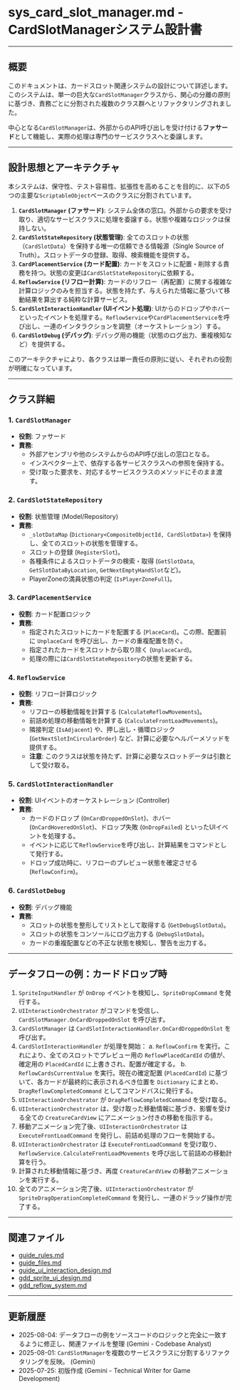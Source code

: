 # sys_card_slot_manager.md - CardSlotManagerシステム設計書

---

## 概要

このドキュメントは、カードスロット関連システムの設計について詳述します。このシステムは、単一の巨大な`CardSlotManager`クラスから、関心の分離の原則に基づき、責務ごとに分割された複数のクラス群へとリファクタリングされました。

中心となる`CardSlotManager`は、外部からのAPI呼び出しを受け付ける**ファサード**として機能し、実際の処理は専門のサービスクラスへと委譲します。

---

## 設計思想とアーキテクチャ

本システムは、保守性、テスト容易性、拡張性を高めることを目的に、以下の5つの主要な`ScriptableObject`ベースのクラスに分割されています。

1.  **`CardSlotManager` (ファサード)**: システム全体の窓口。外部からの要求を受け取り、適切なサービスクラスに処理を委譲する。状態や複雑なロジックは保持しない。
2.  **`CardSlotStateRepository` (状態管理)**: 全てのスロットの状態（`CardSlotData`）を保持する唯一の信頼できる情報源（Single Source of Truth）。スロットデータの登録、取得、検索機能を提供する。
3.  **`CardPlacementService` (カード配置)**: カードをスロットに配置・削除する責務を持つ。状態の変更は`CardSlotStateRepository`に依頼する。
4.  **`ReflowService` (リフロー計算)**: カードのリフロー（再配置）に関する複雑な計算ロジックのみを担当する。状態を持たず、与えられた情報に基づいて移動結果を算出する純粋な計算サービス。
5.  **`CardSlotInteractionHandler` (UIイベント処理)**: UIからのドロップやホバーといったイベントを処理する。`ReflowService`や`CardPlacementService`を呼び出し、一連のインタラクションを調整（オーケストレーション）する。
6.  **`CardSlotDebug` (デバッグ)**: デバッグ用の機能（状態のログ出力、重複検知など）を提供する。

このアーキテクチャにより、各クラスは単一責任の原則に従い、それぞれの役割が明確になっています。

---

## クラス詳細

### 1. `CardSlotManager`

*   **役割**: ファサード
*   **責務**:
    *   外部アセンブリや他のシステムからのAPI呼び出しの窓口となる。
    *   インスペクター上で、依存する各サービスクラスへの参照を保持する。
    *   受け取った要求を、対応するサービスクラスのメソッドにそのまま渡す。

### 2. `CardSlotStateRepository`

*   **役割**: 状態管理 (Model/Repository)
*   **責務**:
    *   `_slotDataMap` (`Dictionary<CompositeObjectId, CardSlotData>`) を保持し、全てのスロットの状態を管理する。
    *   スロットの登録 (`RegisterSlot`)。
    *   各種条件によるスロットデータの検索・取得 (`GetSlotData`, `GetSlotDataByLocation`, `GetNextEmptyHandSlot`など)。
    *   PlayerZoneの満員状態の判定 (`IsPlayerZoneFull`)。

### 3. `CardPlacementService`

*   **役割**: カード配置ロジック
*   **責務**:
    *   指定されたスロットにカードを配置する (`PlaceCard`)。この際、配置前に `UnplaceCard` を呼び出し、カードの重複配置を防ぐ。
    *   指定されたカードをスロットから取り除く (`UnplaceCard`)。
    *   処理の際には`CardSlotStateRepository`の状態を更新する。

### 4. `ReflowService`

*   **役割**: リフロー計算ロジック
*   **責務**:
    *   リフローの移動情報を計算する (`CalculateReflowMovements`)。
    *   前詰め処理の移動情報を計算する (`CalculateFrontLoadMovements`)。
    *   隣接判定 (`IsAdjacent`) や、押し出し・循環ロジック (`GetNextSlotInCircularOrder`) など、計算に必要なヘルパーメソッドを提供する。
    *   **注意**: このクラスは状態を持たず、計算に必要なスロットデータは引数として受け取る。

### 5. `CardSlotInteractionHandler`

*   **役割**: UIイベントのオーケストレーション (Controller)
*   **責務**:
    *   カードのドロップ (`OnCardDroppedOnSlot`)、ホバー (`OnCardHoveredOnSlot`)、ドロップ失敗 (`OnDropFailed`) といったUIイベントを処理する。
    *   イベントに応じて`ReflowService`を呼び出し、計算結果をコマンドとして発行する。
    *   ドロップ成功時に、リフローのプレビュー状態を確定させる (`ReflowConfirm`)。

### 6. `CardSlotDebug`

*   **役割**: デバッグ機能
*   **責務**:
    *   スロットの状態を整形してリストとして取得する (`GetDebugSlotData`)。
    *   スロットの状態をコンソールにログ出力する (`DebugSlotData`)。
    *   カードの重複配置などの不正な状態を検知し、警告を出力する。

---

## データフローの例：カードドロップ時

1.  `SpriteInputHandler` が `OnDrop` イベントを検知し、`SpriteDropCommand` を発行する。
2.  `UIInteractionOrchestrator` がコマンドを受信し、`CardSlotManager.OnCardDroppedOnSlot` を呼び出す。
3.  `CardSlotManager` は `CardSlotInteractionHandler.OnCardDroppedOnSlot` を呼び出す。
4.  `CardSlotInteractionHandler` が処理を開始：
    a. `ReflowConfirm` を実行。これにより、全てのスロットでプレビュー用の `ReflowPlacedCardId` の値が、確定用の `PlacedCardId` に上書きされ、配置が確定する。
    b. `ReflowCardsCurrentValue` を実行。現在の確定配置 (`PlacedCardId`) に基づいて、各カードが最終的に表示されるべき位置を `Dictionary` にまとめ、`DragReflowCompletedCommand` としてコマンドバスに発行する。
5.  `UIInteractionOrchestrator` が `DragReflowCompletedCommand` を受け取る。
6.  `UIInteractionOrchestrator` は、受け取った移動情報に基づき、影響を受ける全ての `CreatureCardView` にアニメーション付きの移動を指示する。
7.  移動アニメーション完了後、`UIInteractionOrchestrator` は `ExecuteFrontLoadCommand` を発行し、前詰め処理のフローを開始する。
8.  `UIInteractionOrchestrator` は `ExecuteFrontLoadCommand` を受け取り、`ReflowService.CalculateFrontLoadMovements` を呼び出して前詰めの移動計算を行う。
9.  計算された移動情報に基づき、再度 `CreatureCardView` の移動アニメーションを実行する。
10. 全てのアニメーション完了後、`UIInteractionOrchestrator` が `SpriteDragOperationCompletedCommand` を発行し、一連のドラッグ操作が完了する。

---

## 関連ファイル

- [guide_rules.md](../../guide/guide_rules.md)
- [guide_files.md](../../guide/guide_files.md)
- [guide_ui_interaction_design.md](../../guide/guide_ui_interaction_design.md)
- [gdd_sprite_ui_design.md](../gdd/gdd_sprite_ui_design.md)
- [gdd_reflow_system.md](../gdd/gdd_reflow_system.md)

---

## 更新履歴

- 2025-08-04: データフローの例をソースコードのロジックと完全に一致するように修正し、関連ファイルを整理 (Gemini - Codebase Analyst)
- 2025-08-01: `CardSlotManager`を複数のサービスクラスに分割するリファクタリングを反映。 (Gemini)
- 2025-07-25: 初版作成 (Gemini - Technical Writer for Game Development)
